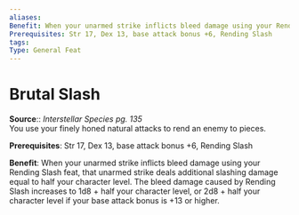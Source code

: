 ```yaml
---
aliases: 
Benefit: When your unarmed strike inflicts bleed damage using your Rending Slash feat, that unarmed strike deals additional slashing damage equal to half your character level. The bleed damage caused by Rending Slash increases to 1d8 + half your character level, or 2d8 + half your character level if your base attack bonus is +13 or higher.
Prerequisites: Str 17, Dex 13, base attack bonus +6, Rending Slash
tags: 
Type: General Feat
---
```


# Brutal Slash

**Source**:: _Interstellar Species pg. 135_  
You use your finely honed natural attacks to rend an enemy to pieces.

**Prerequisites**: Str 17, Dex 13, base attack bonus +6, Rending Slash

**Benefit**: When your unarmed strike inflicts bleed damage using your Rending Slash feat, that unarmed strike deals additional slashing damage equal to half your character level. The bleed damage caused by Rending Slash increases to 1d8 + half your character level, or 2d8 + half your character level if your base attack bonus is +13 or higher.
